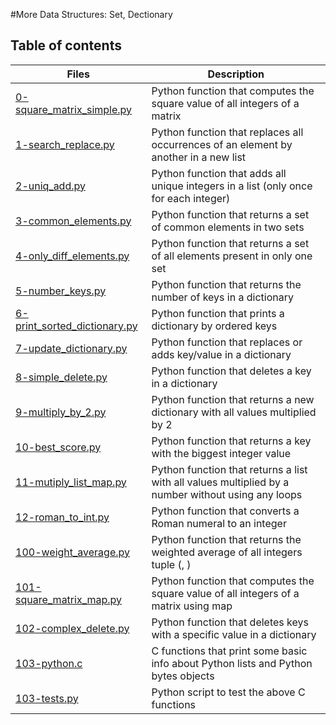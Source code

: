 #More Data Structures: Set, Dectionary

## Table of contents
Files | Description
----- | -----------
[0-square_matrix_simple.py](./0-square_matrix_simple.py) | Python function that computes the square value of all integers of a matrix
[1-search_replace.py](./1-search_replace.py) | Python function that replaces all occurrences of an element by another in a new list
[2-uniq_add.py](./2-uniq_add.py) | Python function that adds all unique integers in a list (only once for each integer)
[3-common_elements.py](./3-common_elements.py) | Python function that returns a set of common elements in two sets
[4-only_diff_elements.py](./4-only_diff_elements.py) | Python function that returns a set of all elements present in only one set
[5-number_keys.py](./5-number_keys.py) | Python function that returns the number of keys in a dictionary
[6-print_sorted_dictionary.py](./6-print_sorted_dictionary.py) | Python function that prints a dictionary by ordered keys
[7-update_dictionary.py](./7-update_dictionary.py) | Python function that replaces or adds key/value in a dictionary
[8-simple_delete.py](./8-simple_delete.py) | Python function that deletes a key in a dictionary
[9-multiply_by_2.py](./9-multiply_by_2.py) | Python function that returns a new dictionary with all values multiplied by 2
[10-best_score.py](./10-best_score.py) | Python function that returns a key with the biggest integer value
[11-mutiply_list_map.py](./11-mutiply_list_map.py) | Python function that returns a list with all values multiplied by a number without using any loops
[12-roman_to_int.py](./12-roman_to_int.py) | Python function that converts a Roman numeral to an integer
[100-weight_average.py](./100-weight_average.py) | Python function that returns the weighted average of all integers tuple (<score>, <weight>)
[101-square_matrix_map.py](./101-square_matrix_map.py) | Python function that computes the square value of all integers of a matrix using map
[102-complex_delete.py](./102-complex_delete.py) | Python function that deletes keys with a specific value in a dictionary
[103-python.c](./103-python.c) | C functions that print some basic info about Python lists and Python bytes objects
[103-tests.py](./103-tests.py) | Python script to test the above C functions

